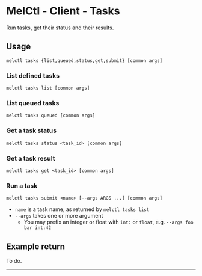 # MelCtl - Client - Tasks

Run tasks, get their status and their results.

## Usage

```shell
melctl tasks {list,queued,status,get,submit} [common args]
```

### List defined tasks

```shell
melctl tasks list [common args]
```

### List queued tasks

```shell
melctl tasks queued [common args]
```

### Get a task status

```shell
melctl tasks status <task_id> [common args]
```

### Get a task result

```shell
melctl tasks get <task_id> [common args]
```

### Run a task

```shell
melctl tasks submit <name> [--args ARGS ...] [common args]
```

* `name` is a task name, as returned by `melctl tasks list`
* `--args` takes one or more argument
  * You may prefix an integer or float with `int:` or `float`, e.g. `--args foo bar int:42`

## Example return

To do.

---
